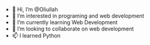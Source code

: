 - 👋 Hi, I’m @Oliullah
- 👀 I’m interested in programing and web development
- 🌱 I’m currently learning Web Development
- 💞️ I’m looking to collaborate on web development 
- 📫 I learned Python

<!---
Oliulla/Oliulla is a ✨ special ✨ repository because its `README.md` (this file) appears on your GitHub profile.
You can click the Preview link to take a look at your changes.
--->
